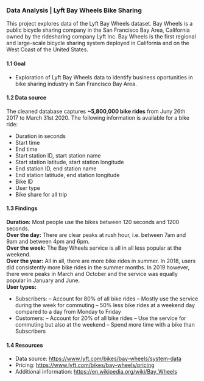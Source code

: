 ### Data Analysis | Lyft Bay Wheels Bike Sharing

This project explores data of the Lyft Bay Wheels dataset. Bay Wheels is a public bicycle sharing company in the San Francisco Bay Area, California owned by the ridesharing company Lyft Inc. Bay Wheels is the first regional and large-scale bicycle sharing system deployed in California and on the West Coast of the United States.

#### 1.1 Goal
- Exploration of Lyft Bay Wheels data to identify business oportunities in bike sharing industry in San Francisco Bay Area.

#### 1.2 Data source
The cleaned database captures **~5,800,000 bike rides** from Juny 26th 2017 to March 31st 2020.
The following information is available for a bike ride:
- Duration in seconds
- Start time
- End time
- Start station ID, start station name
- Start station latitude, start station longitude
- End station ID, end station name
- End station latitude, end station longitude
- Bike ID
- User type
- Bike share for all trip

#### 1.3 Findings
**Duration:** Most people use the bikes between 120 seconds and 1200 seconds.<br>
**Over the day:** There are clear peaks at rush hour, i.e. between 7am and 9am and between 4pm and 6pm.<br>
**Over the week:** The Bay Wheels service is all in all less popular at the weekend.<br>
**Over the year:** All in all, there are more bike rides in summer. In 2018, users did consistently more bike rides in the summer months. In 2019 however, there were peaks in March and October and the service was equally popular in January and June.<br>
**User types:**
- Subscribers:
  – Account for 80% of all bike rides
  – Mostly use the service during the week for commuting
  – 50% less bike rides at a weekend day compared to a day from Monday to Friday
- Customers:
  – Account for 20% of all bike rides
  – Use the service for commuting but also at the weekend
  – Spend more time with a bike than Subscribers

#### 1.4 Resources
- Data source: https://www.lyft.com/bikes/bay-wheels/system-data
- Pricing: https://www.lyft.com/bikes/bay-wheels/pricing
- Additional information: https://en.wikipedia.org/wiki/Bay_Wheels
